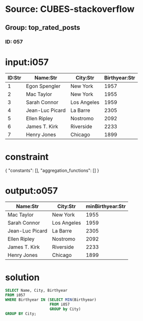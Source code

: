 # Source: CUBES-stackoverflow
## Group: top_rated_posts
### ID: 057

# input:i057

| ID:Str | Name:Str | City:Str | Birthyear:Str |
|---|---|---|---|
| 1 | Egon Spengler | New York | 1957 |
| 2 | Mac Taylor | New York | 1955 |
| 3 | Sarah Connor | Los Angeles | 1959 |
| 4 | Jean-Luc Picard | La Barre | 2305 |
| 5 | Ellen Ripley | Nostromo | 2092 |
| 6 | James T. Kirk | Riverside | 2233 |
| 7 | Henry Jones | Chicago | 1899 |

# constraint

{
  "constants": [],
  "aggregation_functions": []
}

# output:o057

| Name:Str | City:Str | minBirthyear:Str |
|---|---|---|
| Mac Taylor | New York | 1955 |
| Sarah Connor | Los Angeles | 1959 |
| Jean-Luc Picard | La Barre | 2305 |
| Ellen Ripley | Nostromo | 2092 |
| James T. Kirk | Riverside | 2233 |
| Henry Jones | Chicago | 1899 |

# solution

```sql
SELECT Name, City, Birthyear
FROM i057
WHERE Birthyear IN (SELECT MIN(Birthyear)
                    FROM i057
                    GROUP by City)
GROUP BY City;

```
